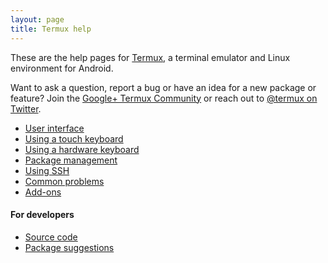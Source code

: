 ```yaml
---
layout: page
title: Termux help
---
```


These are the help pages for [Termux](https://termux.com), a terminal emulator and Linux environment for Android.

Want to ask a question, report a bug or have an idea for a new package or feature? Join the [Google+ Termux Community](https://plus.google.com/communities/101692629528551299417) or reach out to [@termux on Twitter](https://twitter.com/termux).

- [User interface](user-interface.html)
- [Using a touch keyboard](touch-keyboard.html)
- [Using a hardware keyboard](hardware-keyboard.html)
- [Package management](package-management.html)
- [Using SSH](ssh.html)
- [Common problems](common-problems.html)
- [Add-ons](add-ons.html)

#### For developers
- [Source code](source-code.html)
- [Package suggestions](package-suggestions.html)

<!--
<ul>
{% for page in site.pages %}
{% if page.title and page.title != 'Termux help' %}
<li><a class="page-link" href="{{ page.url | prepend: site.baseurl }}">{{ page.title }}</a></li>
{% endif %}
{% endfor %}
</ul>
-->
